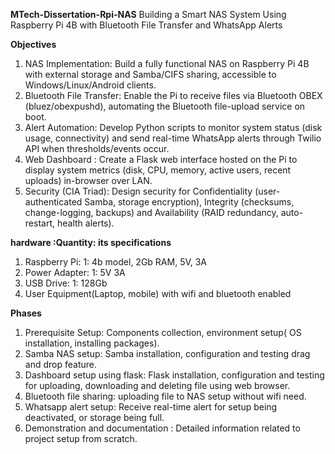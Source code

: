 **MTech-Dissertation-Rpi-NAS**
Building a Smart NAS System Using Raspberry Pi 4B with Bluetooth File Transfer and WhatsApp Alerts

**Objectives**
1. NAS Implementation: Build a fully functional NAS on Raspberry Pi 4B with external storage and Samba/CIFS sharing, accessible to Windows/Linux/Android clients.
2. Bluetooth File Transfer: Enable the Pi to receive files via Bluetooth OBEX (bluez/obexpushd), automating the Bluetooth file-upload service on boot.
3. Alert Automation: Develop Python scripts to monitor system status (disk usage, connectivity) and send real-time WhatsApp alerts through Twilio API when thresholds/events         occur.
4. Web Dashboard : Create a Flask web interface hosted on the Pi to display system metrics (disk, CPU, memory, active users, recent uploads) in-browser over LAN.
5. Security (CIA Triad): Design security for Confidentiality (user-authenticated Samba, storage encryption), Integrity (checksums, change-logging, backups) and Availability        (RAID redundancy, auto-restart, health alerts).

**hardware :Quantity: its specifications**
1. Raspberry Pi: 1: 4b model, 2Gb RAM, 5V, 3A
2. Power Adapter: 1: 5V 3A
3. USB Drive: 1: 128Gb
4. User Equipment(Laptop, mobile) with wifi and bluetooth enabled

**Phases**
1. Prerequisite Setup: Components collection, environment setup( OS installation, installing packages).
2. Samba NAS setup: Samba installation, configuration and testing drag and drop feature.
3. Dashboard setup using flask: Flask installation, configuration and testing for uploading, downloading and deleting file using web browser.
4. Bluetooth file sharing: uploading file to NAS setup without wifi need.
5. Whatsapp alert setup: Receive real-time alert for setup being deactivated, or storage being full.
6. Demonstration and documentation : Detailed information related to project setup from scratch.


